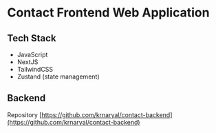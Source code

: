 # Contact Frontend Web Application

## Tech Stack

- JavaScript
- NextJS
- TailwindCSS
- Zustand (state management)

## Backend

Repository [https://github.com/krnaryal/contact-backend](https://github.com/krnaryal/contact-backend)